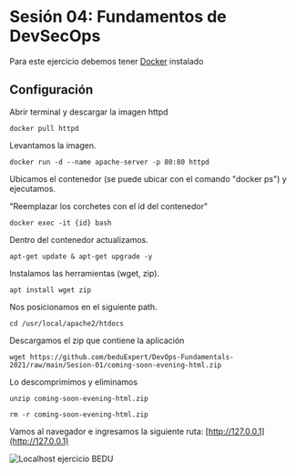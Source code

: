 # Sesión 04: Fundamentos de DevSecOps

Para este ejercicio debemos tener [Docker](https://docs.docker.com/engine/install/rhel/) instalado

## Configuración

Abrir terminal y descargar la imagen httpd

```
docker pull httpd

```


Levantamos la imagen.

```
docker run -d --name apache-server -p 80:80 httpd

```


Ubicamos el contenedor (se puede ubicar con el comando "docker ps") y ejecutamos.

"Reemplazar los corchetes con el id del contenedor"

```
docker exec -it {id} bash

```


Dentro del contenedor actualizamos.

```
apt-get update & apt-get upgrade -y

```


Instalamos las herramientas (wget, zip).

```
apt install wget zip

```


Nos posicionamos en el siguiente path.

```
cd /usr/local/apache2/htdocs

```


Descargamos el zip que contiene la aplicación

```
wget https://github.com/beduExpert/DevOps-Fundamentals-2021/raw/main/Sesion-01/coming-soon-evening-html.zip

```


Lo descomprimimos y eliminamos

```
unzip coming-soon-evening-html.zip

rm -r coming-soon-evening-html.zip

```

Vamos al navegador e ingresamos la siguiente ruta: [http://127.0.0.1](http://127.0.0.1)


![Localhost ejercicio BEDU](./images/BEDU%20postwork%20modulo%204.png)



